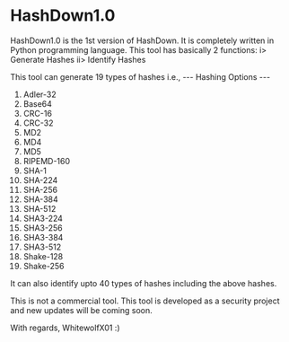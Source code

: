 # HashDown1.0
HashDown1.0 is the 1st version of HashDown.
It is completely written in Python programming language.
This tool has basically 2 functions:
i>  Generate Hashes
ii> Identify Hashes

This tool can generate 19 types of hashes i.e.,
--- Hashing Options ---
1. Adler-32
2. Base64
3. CRC-16
4. CRC-32
5. MD2
6. MD4
7. MD5
8. RIPEMD-160
9. SHA-1
10. SHA-224
11. SHA-256
12. SHA-384
13. SHA-512
14. SHA3-224
15. SHA3-256
16. SHA3-384
17. SHA3-512
18. Shake-128
19. Shake-256

It can also identify upto 40 types of hashes including the above hashes.

This is not a commercial tool.
This tool is developed as a security project and new updates will be coming soon.

With regards,
WhitewolfX01 :)
